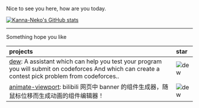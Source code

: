 Nice to see you here, how are you today.

[![Kanna-Neko's GitHub stats](https://github-readme-stats.vercel.app/api?username=Kanna-Neko&count_private=true&include_all_commits=true)](https://github.com/anuraghazra/github-readme-stats)

---

Something hope you like

|projects|star|
|:---|:---|
|[dew](https://github.com/Kanna-Neko/dew): A assistant which can help you test your program you will submit on codeforces And which can create a contest pick problem from codeforces..|![dew](https://img.shields.io/github/stars/Kanna-Neko/dew)|
|[animate-viewport](https://github.com/Kanna-Neko/animate-viewport): bilibili 网页中 banner 的组件生成器，随鼠标位移而生成动画的组件编辑器！|![dew](https://img.shields.io/github/stars/Kanna-Neko/animate-viewport)|
